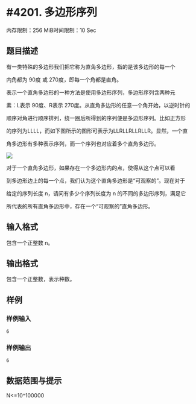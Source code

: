 # #4201. 多边形序列

内存限制：256 MiB时间限制：10 Sec

## 题目描述

有一类特殊的多边形我们把它称为直角多边形，指的是该多边形的每一个

内角都为 90度 或 270度，即每一个角都是直角。

表示一个直角多边形的一种方法是使用多边形序列，多边形序列含两种元

素：L表示 90度、R表示 270度。从直角多边形的任意一个角开始，以逆时针的

顺序对角进行顺序排列，绕一圈后所得到的序列便是多边形序列。比如正方形

的序列为LLLL，而如下图所示的图形可表示为LLRLLRLLRLLR。显然，一个直

角多边形有多种表示序列，而一个序列也对应着多个直角多边形。

![](https://www.lydsy.com/JudgeOnline/upload/201507/cc.JPG)

对于一个直角多边形，如果存在一个多边形内的点，使得从这个点可以看

到多边形边上的每一个点，我们认为这个直角多边形是&ldquo;可观察的&rdquo;。现在对于

给定的序列长度 n，请问有多少个序列长度为 n 的不同的多边形序列，满足它

所代表的所有直角多边形中，存在一个&ldquo;可观察的&rdquo;直角多边形。

## 输入格式

包含一个正整数 n。

## 输出格式

包含一个正整数，表示种数。

## 样例

### 样例输入

    
    6
    

### 样例输出

    
    6
    

## 数据范围与提示

N<=10^100000
